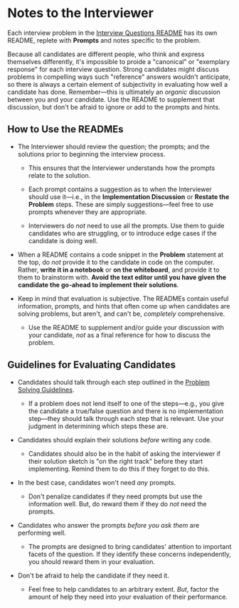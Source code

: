 # Notes to the Interviewer

Each interview problem in the [Interview Questions README](../README.md) has its own README, replete with **Prompts** and notes specific to the problem.

Because all candidates are different people, who think and express themselves differently, it's impossible to proide a "canonical" or "exemplary response" for each interview question. Strong candidates might discuss problems in compelling ways such "reference" answers wouldn't anticipate, so there is always a certain element of subjectivity in evaluating how well a candidate has done. Remember—this is ultimately an _organic_ discussion between you and your candidate. Use the README to supplement that discussion, but don't be afraid to ignore or add to the prompts and hints.

## How to Use the READMEs

* The Interviewer should review the question; the prompts; and the solutions prior to beginning the interview process.

  * This ensures that the Interviewer understands how the prompts relate to the solution.

  * Each prompt contains a suggestion as to when the Interviewer should use it—i.e., in the **Implementation Discussion** or **Restate the Problem** steps. These are simply suggestions—feel free to use prompts whenever they are appropriate.

  * Interviewers do _not_ need to use all the prompts. Use them to guide candidates who are struggling, or to introduce edge cases if the candidate is doing well.

* When a README contains a code snippet in the **Problem** statement at the top, do _not_ provide it to the candidate in code on the computer. Rather, **write it in a notebook** or **on the whiteboard**, and provide it to them to brainstorm with. **Avoid the text editor until you have given the candidate the go-ahead to implement their solutions**.

* Keep in mind that evaluation is subjective. The READMEs contain useful information, prompts, and hints that often come up when candidates are solving problems, but aren't, and can't be, _completely_ comprehensive.

  * Use the README to supplement and/or guide your discussion with your candidate, _not_ as a final reference for how to discuss the problem.

## Guidelines for Evaluating Candidates

* Candidates should talk through each step outlined in the [Problem Solving Guidelines](https://github.com/coding-boot-camp/FullStack-Lesson-Plans/blob/master/04-whiteboarding-lesson-plan/2-Resources/TechnicalInterviewGuidelines.pdf).

  * If a problem does not lend itself to one of the steps—e.g., you give the candidate a true/false question and there is no implementation step—they should talk through each step that is relevant. Use your judgment in determining which steps these are.

* Candidates should explain their solutions _before_ writing any code.

  * Candidates should also be in the habit of asking the interviewer if their solution sketch is "on the right track" before they start implementing. Remind them to do this if they forget to do this.

* In the best case, candidates won't need _any_ prompts. 

  * Don't penalize candidates if they need prompts but use the information well. But, do reward them if they do _not_ need the prompts.

* Candidates who answer the prompts _before you ask them_ are performing well.

  * The prompts are designed to bring candidates' attention to important facets of the question. If they identify these concerns independently, you should reward them in your evaluation.

* Don't be afraid to help the candidate if they need it.

  * Feel free to help candidates to an arbitrary extent. _But_, factor the amount of help they need into your evaluation of their performance.
